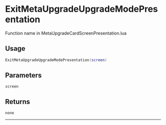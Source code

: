 # ExitMetaUpgradeUpgradeModePresentation
Function name in MetaUpgradeCardScreenPresentation.lua
## Usage
```lua
ExitMetaUpgradeUpgradeModePresentation(screen)
```
## Parameters
`screen`
## Returns
`none`

---